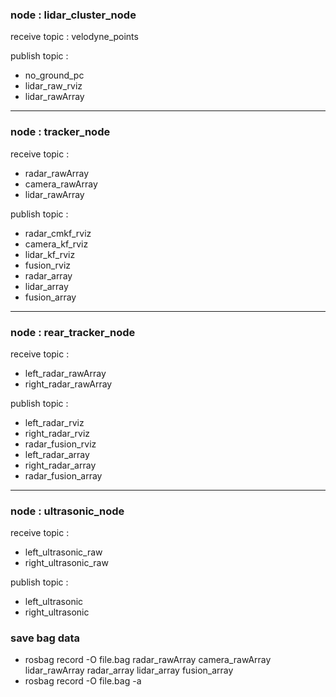 ### node : lidar_cluster_node

receive topic : velodyne_points

publish topic :  
- no_ground_pc
- lidar_raw_rviz
- lidar_rawArray

---
### node : tracker_node

receive topic :  
- radar_rawArray
- camera_rawArray
- lidar_rawArray

publish topic :  
- radar_cmkf_rviz
- camera_kf_rviz
- lidar_kf_rviz
- fusion_rviz 
- radar_array
- lidar_array
- fusion_array

---
### node : rear_tracker_node

receive topic :  
- left_radar_rawArray
- right_radar_rawArray

publish topic :  
- left_radar_rviz
- right_radar_rviz
- radar_fusion_rviz
- left_radar_array
- right_radar_array 
- radar_fusion_array

---
### node : ultrasonic_node

receive topic :  
- left_ultrasonic_raw
- right_ultrasonic_raw

publish topic :  
- left_ultrasonic
- right_ultrasonic

### save bag data
- rosbag record -O file.bag radar_rawArray camera_rawArray lidar_rawArray radar_array lidar_array fusion_array
- rosbag record -O file.bag -a